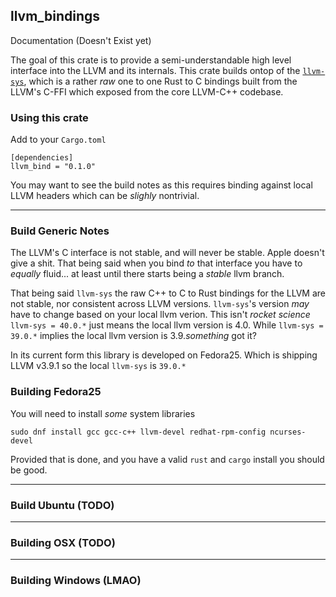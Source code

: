 llvm_bindings
---

Documentation (Doesn't Exist yet)

The goal of this crate is to provide a semi-understandable high level interface into the LLVM and its internals. This
crate builds ontop of the [`llvm-sys`](https://bitbucket.org/tari/llvm-sys.rs), which is a rather _raw_ one to one Rust
to C bindings built from the LLVM's C-FFI which exposed from the core LLVM-C++ codebase.


### Using this crate

Add to your `Cargo.toml`

```
[dependencies]
llvm_bind = "0.1.0"
```

You may want to see the build notes as this requires binding against local LLVM headers which can be _slighly_ nontrivial.

---

### Build Generic Notes

The LLVM's C interface is not stable, and will never be stable. Apple doesn't give a shit. That being said when you
bind _to_ that interface you have to _equally_ fluid... at least until there starts being a _stable_ llvm branch.

That being said `llvm-sys` the raw C++ to C to Rust bindings for the LLVM are not stable, nor consistent across
LLVM versions. `llvm-sys`'s version _may_ have to change based on your local llvm verion. This isn't _rocket science_
`llvm-sys = 40.0.*` just means the local llvm version is 4.0. While `llvm-sys = 39.0.*` implies the local llvm version
is 3.9._something_ got it?

In its current form this library is developed on Fedora25. Which is shipping LLVM v3.9.1 so the local `llvm-sys` is `39.0.*`

### Building Fedora25

You will need to install _some_ system libraries

```
sudo dnf install gcc gcc-c++ llvm-devel redhat-rpm-config ncurses-devel
```

Provided that is done, and you have a valid `rust` and `cargo` install you should be good.

---

### Build Ubuntu (TODO)

----

### Building OSX (TODO)

---

### Building Windows (LMAO)


